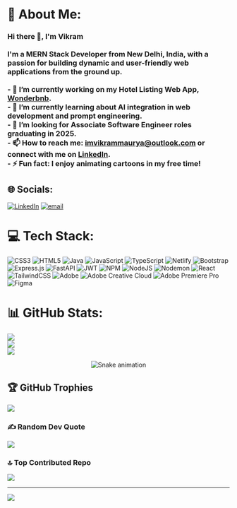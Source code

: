 # 💫 About Me:
### Hi there 👋, I'm Vikram<br><br>I'm a MERN Stack Developer from New Delhi, India, with a passion for building dynamic and user-friendly web applications from the ground up.<br><br>- 🔭 I’m currently working on my Hotel Listing Web App, **[Wonderbnb](https://github.com/imvikrammaurya/wonderbnb)**.<br>- 🌱 I’m currently learning about AI integration in web development and prompt engineering.<br>- 💼 I’m looking for **Associate Software Engineer** roles graduating in 2025.<br>- 📫 How to reach me: **imvikrammaurya@outlook.com** or connect with me on **[LinkedIn](https://linkedin.com/in/imvikrammaurya)**.<br>- ⚡ Fun fact: I enjoy animating cartoons in my free time!


## 🌐 Socials:
[![LinkedIn](https://img.shields.io/badge/LinkedIn-%230077B5.svg?logo=linkedin&logoColor=white)](https://linkedin.com/in/imvikrammaurya) [![email](https://img.shields.io/badge/Email-D14836?logo=gmail&logoColor=white)](mailto:mauryavikram48@gmail.com) 

# 💻 Tech Stack:
![CSS3](https://img.shields.io/badge/css3-%231572B6.svg?style=for-the-badge&logo=css3&logoColor=white) ![HTML5](https://img.shields.io/badge/html5-%23E34F26.svg?style=for-the-badge&logo=html5&logoColor=white) ![Java](https://img.shields.io/badge/java-%23ED8B00.svg?style=for-the-badge&logo=openjdk&logoColor=white) ![JavaScript](https://img.shields.io/badge/javascript-%23323330.svg?style=for-the-badge&logo=javascript&logoColor=%23F7DF1E) ![TypeScript](https://img.shields.io/badge/typescript-%23007ACC.svg?style=for-the-badge&logo=typescript&logoColor=white) ![Netlify](https://img.shields.io/badge/netlify-%23000000.svg?style=for-the-badge&logo=netlify&logoColor=#00C7B7) ![Bootstrap](https://img.shields.io/badge/bootstrap-%238511FA.svg?style=for-the-badge&logo=bootstrap&logoColor=white) ![Express.js](https://img.shields.io/badge/express.js-%23404d59.svg?style=for-the-badge&logo=express&logoColor=%2361DAFB) ![FastAPI](https://img.shields.io/badge/FastAPI-005571?style=for-the-badge&logo=fastapi) ![JWT](https://img.shields.io/badge/JWT-black?style=for-the-badge&logo=JSON%20web%20tokens) ![NPM](https://img.shields.io/badge/NPM-%23CB3837.svg?style=for-the-badge&logo=npm&logoColor=white) ![NodeJS](https://img.shields.io/badge/node.js-6DA55F?style=for-the-badge&logo=node.js&logoColor=white) ![Nodemon](https://img.shields.io/badge/NODEMON-%23323330.svg?style=for-the-badge&logo=nodemon&logoColor=%BBDEAD) ![React](https://img.shields.io/badge/react-%2320232a.svg?style=for-the-badge&logo=react&logoColor=%2361DAFB) ![TailwindCSS](https://img.shields.io/badge/tailwindcss-%2338B2AC.svg?style=for-the-badge&logo=tailwind-css&logoColor=white) ![Adobe](https://img.shields.io/badge/adobe-%23FF0000.svg?style=for-the-badge&logo=adobe&logoColor=white) ![Adobe Creative Cloud](https://img.shields.io/badge/Adobe%20Creative%20Cloud-DA1F26.svg?style=for-the-badge&logo=Adobe%20Creative%20Cloud&logoColor=white) ![Adobe Premiere Pro](https://img.shields.io/badge/Adobe%20Premiere%20Pro-9999FF.svg?style=for-the-badge&logo=Adobe%20Premiere%20Pro&logoColor=white) ![Figma](https://img.shields.io/badge/figma-%23F24E1E.svg?style=for-the-badge&logo=figma&logoColor=white)
# 📊 GitHub Stats:
![](https://github-readme-stats.vercel.app/api?username=imvikrammaurya'&theme=dark&hide_border=false&include_all_commits=true&count_private=false)<br/>
![](https://nirzak-streak-stats.vercel.app/?user=imvikrammaurya'&theme=dark&hide_border=false)<br/>
![](https://github-readme-stats.vercel.app/api/top-langs/?username=imvikrammaurya'&theme=dark&hide_border=false&include_all_commits=true&count_private=false&layout=compact)

<!-- Snake Game Repo View -->

<div align="center">
  <img src="https://profile-readme-generator.com/assets/snake.svg" alt="Snake animation" />
</div>

## 🏆 GitHub Trophies
![](https://github-profile-trophy.vercel.app/?username=imvikrammaurya'&theme=radical&no-frame=false&no-bg=true&margin-w=4)

### ✍️ Random Dev Quote
![](https://quotes-github-readme.vercel.app/api?type=horizontal&theme=radical)

### 🔝 Top Contributed Repo
![](https://github-contributor-stats.vercel.app/api?username=imvikrammaurya'&limit=5&theme=dark&combine_all_yearly_contributions=true)

---
[![](https://visitcount.itsvg.in/api?id=imvikrammaurya'&icon=0&color=0)](https://visitcount.itsvg.in)

<!-- Proudly created with GPRM ( https://gprm.itsvg.in ) -->
